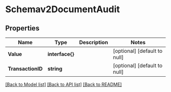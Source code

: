 # Schemav2DocumentAudit

## Properties
Name | Type | Description | Notes
------------ | ------------- | ------------- | -------------
**Value** | **interface{}** |  | [optional] [default to null]
**TransactionID** | **string** |  | [optional] [default to null]

[[Back to Model list]](../README.md#documentation-for-models) [[Back to API list]](../README.md#documentation-for-api-endpoints) [[Back to README]](../README.md)



